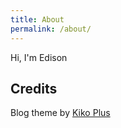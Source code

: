 ```yaml
---
title: About
permalink: /about/
---
```


Hi, I'm Edison 


## Credits

Blog theme by [Kiko Plus](https://github.com/AWEEKJ/Kiko-plus)

